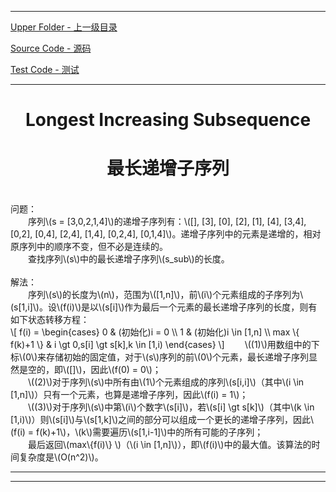 <script type="text/javascript" async src="//cdn.bootcss.com/mathjax/2.7.0/MathJax.js?config=TeX-AMS-MML_HTMLorMML"></script>
<script type="text/javascript" async src="https://cdnjs.cloudflare.com/ajax/libs/mathjax/2.7.1/MathJax.js?config=TeX-MML-AM_CHTML"></script>


--------
[Upper Folder - 上一级目录](../../)

[Source Code - 源码](https://github.com/zhaochenyou/Way-to-Algorithm/blob/master/src/DynamicProgramming/LinearDP/LongestIncreasingSubsequence.hpp)

[Test Code - 测试](https://github.com/zhaochenyou/Way-to-Algorithm/blob/master/src/DynamicProgramming/LinearDP/LongestIncreasingSubsequence.cpp)


--------

<div>
<h1 align="center">Longest Increasing Subsequence </h1>
<h1 align="center">最长递增子序列 </h1>
<br>
问题： <br>
&emsp;&emsp;序列\(s = [3,0,2,1,4]\)的递增子序列有：\([], [3], [0], [2], [1], [4], [3,4], [0,2], [0,4], [2,4], [1,4], [0,2,4], [0,1,4]\)。递增子序列中的元素是递增的，相对原序列中的顺序不变，但不必是连续的。 <br>
&emsp;&emsp;查找序列\(s\)中的最长递增子序列\(s_sub\)的长度。 <br>
<br>
解法： <br>
&emsp;&emsp;序列\(s\)的长度为\(n\)，范围为\([1,n]\)，前\(i\)个元素组成的子序列为\(s[1,i]\)。设\(f(i)\)是以\(s[i]\)作为最后一个元素的最长递增子序列的长度，则有如下状态转移方程： <br>
\[
f(i) =
\begin{cases}
0 & (初始化)i = 0 \\
1 & (初始化)i \in [1,n] \\
max \{ f(k)+1 \} & i \gt 0,s[i] \gt s[k],k \in [1,i)
\end{cases}
\]
&emsp;&emsp;\((1)\)用数组中的下标\(0\)来存储初始的固定值，对于\(s\)序列的前\(0\)个元素，最长递增子序列显然是空的，即\([]\)，因此\(f(0) = 0\)； <br>
&emsp;&emsp;\((2)\)对于序列\(s\)中所有由\(1\)个元素组成的序列\(s[i,i]\)（其中\(i \in [1,n]\)）只有一个元素，也算是递增子序列，因此\(f(i) = 1\)； <br>
&emsp;&emsp;\((3)\)对于序列\(s\)中第\(i\)个数字\(s[i]\)，若\(s[i] \gt s[k]\)（其中\(k \in [1,i)\)）则\(s[i]\)与\(s[1,k]\)之间的部分可以组成一个更长的递增子序列，因此\(f(i) = f(k)+1\)，\(k\)需要遍历\(s[1,i-1]\)中的所有可能的子序列； <br>
&emsp;&emsp;最后返回\(max⁡\{f(i)\} \)（\(i \in [1,n]\)），即\(f(i)\)中的最大值。该算法的时间复杂度是\(O(n^2)\)。 <br>
</div>


--------
--------
